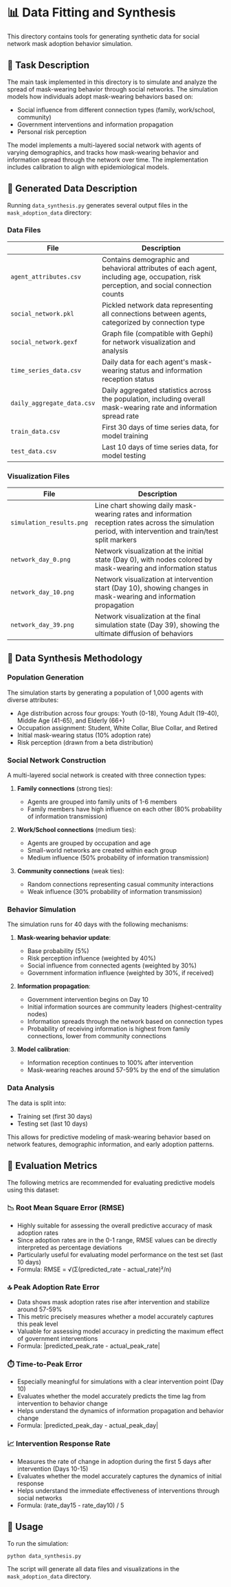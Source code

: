 # 📊 Data Fitting and Synthesis

This directory contains tools for generating synthetic data for social network mask adoption behavior simulation.

## 🎯 Task Description

The main task implemented in this directory is to simulate and analyze the spread of mask-wearing behavior through social networks. The simulation models how individuals adopt mask-wearing behaviors based on:

- Social influence from different connection types (family, work/school, community)
- Government interventions and information propagation
- Personal risk perception

The model implements a multi-layered social network with agents of varying demographics, and tracks how mask-wearing behavior and information spread through the network over time. The implementation includes calibration to align with epidemiological models.

## 📁 Generated Data Description

Running `data_synthesis.py` generates several output files in the `mask_adoption_data` directory:

### Data Files

| File | Description |
|------|-------------|
| `agent_attributes.csv` | Contains demographic and behavioral attributes of each agent, including age, occupation, risk perception, and social connection counts |
| `social_network.pkl` | Pickled network data representing all connections between agents, categorized by connection type |
| `social_network.gexf` | Graph file (compatible with Gephi) for network visualization and analysis |
| `time_series_data.csv` | Daily data for each agent's mask-wearing status and information reception status |
| `daily_aggregate_data.csv` | Daily aggregated statistics across the population, including overall mask-wearing rate and information spread rate |
| `train_data.csv` | First 30 days of time series data, for model training |
| `test_data.csv` | Last 10 days of time series data, for model testing |

### Visualization Files

| File | Description |
|------|-------------|
| `simulation_results.png` | Line chart showing daily mask-wearing rates and information reception rates across the simulation period, with intervention and train/test split markers |
| `network_day_0.png` | Network visualization at the initial state (Day 0), with nodes colored by mask-wearing and information status |
| `network_day_10.png` | Network visualization at intervention start (Day 10), showing changes in mask-wearing and information propagation |
| `network_day_39.png` | Network visualization at the final simulation state (Day 39), showing the ultimate diffusion of behaviors |

## 🔬 Data Synthesis Methodology

### Population Generation

The simulation starts by generating a population of 1,000 agents with diverse attributes:

- Age distribution across four groups: Youth (0-18), Young Adult (19-40), Middle Age (41-65), and Elderly (66+)
- Occupation assignment: Student, White Collar, Blue Collar, and Retired
- Initial mask-wearing status (10% adoption rate)
- Risk perception (drawn from a beta distribution)

### Social Network Construction

A multi-layered social network is created with three connection types:

1. **Family connections** (strong ties):
   - Agents are grouped into family units of 1-6 members
   - Family members have high influence on each other (80% probability of information transmission)

2. **Work/School connections** (medium ties):
   - Agents are grouped by occupation and age
   - Small-world networks are created within each group
   - Medium influence (50% probability of information transmission)

3. **Community connections** (weak ties):
   - Random connections representing casual community interactions
   - Weak influence (30% probability of information transmission)

### Behavior Simulation

The simulation runs for 40 days with the following mechanisms:

1. **Mask-wearing behavior update**:
   - Base probability (5%)
   - Risk perception influence (weighted by 40%)
   - Social influence from connected agents (weighted by 30%)
   - Government information influence (weighted by 30%, if received)

2. **Information propagation**:
   - Government intervention begins on Day 10
   - Initial information sources are community leaders (highest-centrality nodes)
   - Information spreads through the network based on connection types
   - Probability of receiving information is highest from family connections, lower from community connections

3. **Model calibration**:
   - Information reception continues to 100% after intervention
   - Mask-wearing reaches around 57-59% by the end of the simulation

### Data Analysis

The data is split into:
- Training set (first 30 days)
- Testing set (last 10 days)

This allows for predictive modeling of mask-wearing behavior based on network features, demographic information, and early adoption patterns.

## 📏 Evaluation Metrics

The following metrics are recommended for evaluating predictive models using this dataset:

### 📉 Root Mean Square Error (RMSE)

- Highly suitable for assessing the overall predictive accuracy of mask adoption rates
- Since adoption rates are in the 0-1 range, RMSE values can be directly interpreted as percentage deviations
- Particularly useful for evaluating model performance on the test set (last 10 days)
- Formula: RMSE = √(Σ(predicted_rate - actual_rate)²/n)

### 🔝 Peak Adoption Rate Error

- Data shows mask adoption rates rise after intervention and stabilize around 57-59%
- This metric precisely measures whether a model accurately captures this peak level
- Valuable for assessing model accuracy in predicting the maximum effect of government interventions
- Formula: |predicted_peak_rate - actual_peak_rate|

### ⏱️ Time-to-Peak Error

- Especially meaningful for simulations with a clear intervention point (Day 10)
- Evaluates whether the model accurately predicts the time lag from intervention to behavior change
- Helps understand the dynamics of information propagation and behavior change
- Formula: |predicted_peak_day - actual_peak_day|

### 📈 Intervention Response Rate

- Measures the rate of change in adoption during the first 5 days after intervention (Days 10-15)
- Evaluates whether the model accurately captures the dynamics of initial response
- Helps understand the immediate effectiveness of interventions through social networks
- Formula: (rate_day15 - rate_day10) / 5

## 🚀 Usage

To run the simulation:

```bash
python data_synthesis.py
```

The script will generate all data files and visualizations in the `mask_adoption_data` directory. 